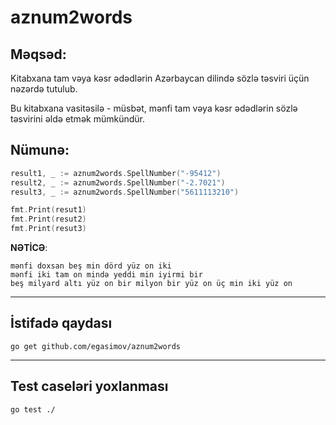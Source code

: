 # aznum2words

## Məqsəd:
Kitabxana tam vəya kəsr ədədlərin Azərbaycan dilində sözlə təsviri üçün nəzərdə tutulub.


Bu kitabxana vasitəsilə -  müsbət, mənfi tam vəya kəsr ədədlərin sözlə təsvirini əldə etmək mümkündür.


## Nümunə:

```go
result1, _ := aznum2words.SpellNumber("-95412")
result2, _ := aznum2words.SpellNumber("-2.7021")
result3, _ := aznum2words.SpellNumber("5611113210")

fmt.Print(resut1)
fmt.Print(resut2)
fmt.Print(resut3)
```

**NƏTİCƏ**:
```text
mənfi doxsan beş min dörd yüz on iki
mənfi iki tam on mində yeddi min iyirmi bir
beş milyard altı yüz on bir milyon bir yüz on üç min iki yüz on
```
- - -
## İstifadə qaydası
```shell
go get github.com/egasimov/aznum2words
```

- - -

## Test caseləri yoxlanması
```shell
go test ./
```